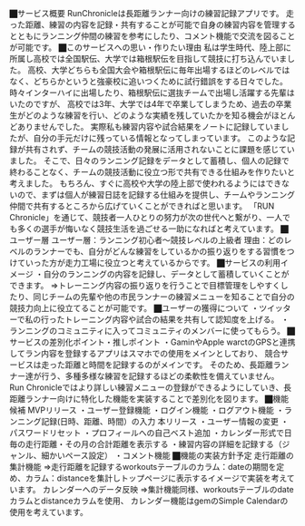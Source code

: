 ⬛︎サービス概要 RunChronicleは長距離ランナー向けの練習記録アプリです。 走った距離、練習の内容を記録・共有することが可能で自身の練習内容を管理するとともにランニング仲間の練習を参考にしたり、コメント機能で交流を図ることが可能です。
⬛︎このサービスへの思い・作りたい理由 私は学生時代、陸上部に所属し高校では全国駅伝、大学では箱根駅伝を目指して競技に打ち込んでいました。 高校、大学どちらも全国大会や箱根駅伝に毎年出場するほどのレベルではなく、どちらかというと強豪校に追いつくために試行錯誤をする日々でした。 時々インターハイに出場したり、箱根駅伝に選抜チームで出場し活躍する先輩はいたのですが、 高校では3年、大学では4年で卒業してしまうため、過去の卒業生がどのような練習を行い、どのような実績を残していたかを知る機会がほとんどありませんでした。 実際私も練習内容や試合結果をノートに記録していましたが、自分の手元だけに残っている情報となってしまっています。 このような記録が共有されず、チームの競技活動の発展に活用されないことに課題を感じていました。 そこで、日々のランニング記録をデータとして蓄積し、個人の記録で終わることなく、チームの競技活動に役立つ形で共有できる仕組みを作りたいと考えました。 もちろん、すぐに高校や大学の陸上部で使われるようにはできないので、まずは個人が練習日誌を記録する仕組みを提供し、チームやランニング仲間で共有するところから広げていくことができればと思います。 「RUN Chronicle」を通じて、競技者一人ひとりの努力が次の世代へと繋がり、一人でも多くの選手が悔いなく競技生活を過ごせる一助になればと考えています。
⬛︎ユーザー層 ユーザー層：ランニング初心者〜競技レベルの上級者 理由：どのレベルのランナーでも、自分がどんな練習をしているかの振り返りをする習慣をつけていった方が走力工場に役立つと考えているからです。
⬛︎サービスの利用イメージ ・自分のランニングの内容を記録し、データとして蓄積していくことができます。 =>トレーニング内容の振り返りを行うことで目標管理をしやすくしたり、同じチームの先輩や他の市民ランナーの練習メニューを知ることで自分の競技力向上に役立てることが可能です。
⬛︎ユーザーの獲得について ・ツイッターで私の行ったトレーニング内容や試合の結果を共有して認知度を上げる。 ・ランニングのコミュニティに入ってコミュニティのメンバーに使ってもらう。
⬛︎サービスの差別化ポイント・推しポイント ・GaminやApple warctのGPSと連携してラン内容を登録するアプリはスマホでの使用をメインとしており、 競合サービスは走った距離と時間を記録するのがメインです。 そのため、長距離ランナー達が行う、多種多様な練習を記録するほどの柔軟性を備えていません。 Run Chronicleではより詳しい練習メニューの登録ができるようにしていき、長距離ランナー向けに特化した機能を実装することで差別化を図ります。
⬛︎機能候補 MVPリリース ・ユーザー登録機能 ・ログイン機能 ・ログアウト機能 ・ランニング記録(日時、距離、時間）の入力
本リリース ・ユーザー情報の変更 ・パスワードリセット ・プロフィールへの自己ベスト追加 ・カレンダー形式で日毎の走行距離・その月の合計距離を表示する ・練習内容の詳細を記録する（ジャンル、細かいペース設定） ・コメント機能
⬛︎機能の実装方針予定 走行距離の集計機能 =>走行距離を記録するworkoutsテーブルのカラム：dateの期間を定め、カラム：distanceを集計しトップページに表示するイメージで実装を考えています。
カレンダーへのデータ反映 =>集計機能同様、workoutsテーブルのdateカラムとdistanceカラムを使用、 カレンダー機能はgemのSimple Calendarの使用を考えています。
